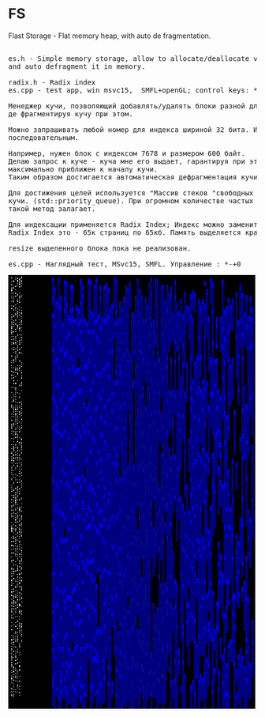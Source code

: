 # FS

Flast Storage - Flat memory heap, with auto de fragmentation.

<pre>

es.h - Simple memory storage, allow to allocate/deallocate varios blocks size, 
and auto defragment it in memory.

radix.h - Radix index
es.cpp - test app, win msvc15,  SMFL+openGL; control keys: *-+0

Менеджер кучи, позволяющий добавлять/удалять блоки разной длинны, максимально 
де фрагментируя кучу при этом.

Можно запрашивать любой номер для индекса шириной 32 бита. Индекс не обязан быть 
последовательным.

Например, нужен блок с индексом 7678 и размером 600 байт. 
Делаю запрос к куче - куча мне его выдает, гарантируя при этом, что блок будет 
максимально приближен к началу кучи.
Таким образом достигается автоматическая дефрагментация кучи.

Для достижения целей используется "Массив стеков "свободных блоков" " 
кучи. (std::priority_queue). При огромном количестве частых вставок/удалений 
такой метод залагает.

Для индексации применяется Radix Index; Индекс можно заменить на B-Tree или любой другой.
Radix Index это - 65к страниц по 65кб. Память выделяется кратно размеру странице;

resize выделенного блока пока не реализован.

es.cpp - Наглядный тест, MSvc15, SMFL. Управление : *-+0
</pre>

<img src="https://raw.githubusercontent.com/USSRcoder/FS/master/thumb.png">
